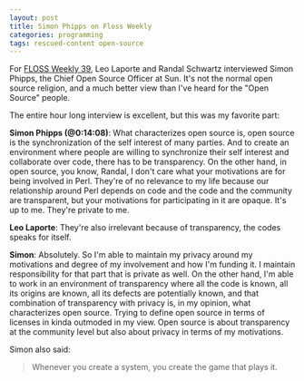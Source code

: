 ```yaml
---
layout: post
title: Simon Phipps on Floss Weekly
categories: programming
tags: rescued-content open-source
---
```


For [FLOSS Weekly 39](https://twit.tv/shows/floss-weekly/episodes/39),
Leo Laporte and Randal Schwartz interviewed Simon Phipps, the Chief
Open Source Officer at Sun. It's not the normal open source religion,
and a much better view than I've heard for the "Open Source" people.

<!--more-->

The entire hour long interview is excellent, but this was my favorite
part:

**Simon Phipps (@0:14:08)**: What characterizes open source is, open
source is the synchronization of the self interest of many parties.
And to create an environment where people are willing to synchronize
their self interest and collaborate over code, there has to be
transparency. On the other hand, in open source, you know, Randal, I
don't care what your motivations are for being involved in Perl.
They're of no relevance to my life because our relationship around
Perl depends on code and the code and the community are transparent,
but your motivations for participating in it are opaque. It's up to
me. They're private to me.

**Leo Laporte**: They're also irrelevant because of transparency, the
codes speaks for itself.

**Simon**: Absolutely. So I'm able to maintain my privacy around my
motivations and degree of my involvement and how I'm funding it. I
maintain responsibility for that part that is private as well. On the
other hand, I'm able to work in an environment of transparency where
all the code is known, all its origins are known, all its defects are
potentially known, and that combination of transparency with privacy
is, in my opinion, what characterizes open source. Trying to define
open source in terms of licenses in kinda outmoded in my view. Open
source is about transparency at the community level but also about
privacy in terms of my motivations.

Simon also said:

> Whenever you create a system, you create the game that plays it.
